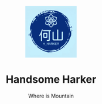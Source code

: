 <link rel = "stylesheet" type= "text/css" href = "/style.css">


<p align = "center">
	<img class = "cover" width = "140" src="/logo.png" />
	<h1 align = "center">Handsome Harker</h1>
	<p align= "center">Where is Mountain</p>
</p>

